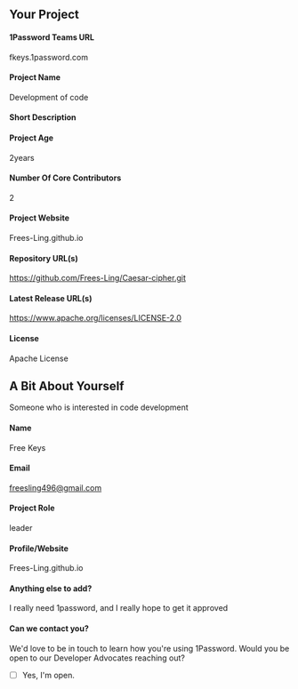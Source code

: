## Your Project

#### 1Password Teams URL
<!--
  Make sure you create an account before applying. Don't have one?
  https://start.1password.com/signup/?t=B
  
  Example: myteam.1password.com
-->
fkeys.1password.com
#### Project Name
<!--
  If this is for a team that works on multiple projects, a team name
  can be used instead.
-->
Development of code
#### Short Description

#### Project Age
<!--
  Your project needs to be active and at least 30 days old to be
  eligible for this program.
-->
2years
#### Number Of Core Contributors
2
#### Project Website
Frees-Ling.github.io
#### Repository URL(s)
https://github.com/Frees-Ling/Caesar-cipher.git
#### Latest Release URL(s)
https://www.apache.org/licenses/LICENSE-2.0
#### License
<!--
  Please include the type (e.g. MIT, BSD, GPL, etc.), and a link
  to where it can be found in your repository.
-->
Apache License
## A Bit About Yourself
Someone who is interested in code development
#### Name
Free Keys
#### Email
<!-- We will use this to validate the application with your account -->
freesling496@gmail.com
#### Project Role
leader
#### Profile/Website
<!-- Link to GitHub profile page, project page bio, etc. -->
Frees-Ling.github.io
#### Anything else to add?
I really need 1password, and I really hope to get it approved
#### Can we contact you?
We'd love to be in touch to learn how you're using 1Password. Would you be open to our Developer Advocates reaching out?

- [ ] Yes, I'm open.
